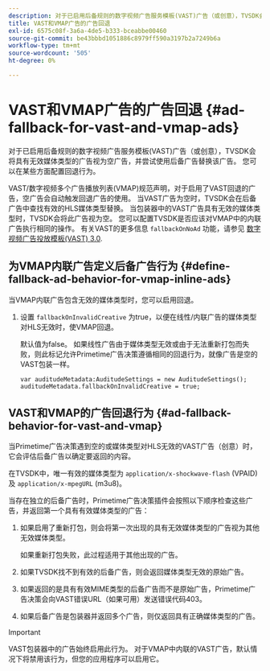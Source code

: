 ```yaml
---
description: 对于已启用后备规则的数字视频广告服务模板(VAST)广告（或创意），TVSDK会将具有无效媒体类型的广告视为空广告，并尝试使用后备广告替换该广告。 您可以在某些方面配置回退行为。
title: VAST和VMAP广告的广告回退
exl-id: 6575c08f-3a6a-4de5-b333-bceabbe00460
source-git-commit: be43bbbd1051886c8979ff590a3197b2a7249b6a
workflow-type: tm+mt
source-wordcount: '505'
ht-degree: 0%

---
```


# VAST和VMAP广告的广告回退 {#ad-fallback-for-vast-and-vmap-ads}

对于已启用后备规则的数字视频广告服务模板(VAST)广告（或创意），TVSDK会将具有无效媒体类型的广告视为空广告，并尝试使用后备广告替换该广告。 您可以在某些方面配置回退行为。

VAST/数字视频多个广告播放列表(VMAP)规范声明，对于启用了VAST回退的广告，空广告会自动触发回退广告的使用。 当VAST广告为空时，TVSDK会在后备广告中查找有效的HLS媒体类型替换。 当包装器中的VAST广告具有无效的媒体类型时，TVSDK会将此广告视为空。 您可以配置TVSDK是否应该对VMAP中的内联广告执行相同的操作。 有关VAST的更多信息 `fallbackOnNoAd` 功能，请参见 [数字视频广告投放模板(VAST) 3.0](https://www.iab.net/guidelines/508676/digitalvideo/vsuite/vast).

## 为VMAP内联广告定义后备广告行为 {#define-fallback-ad-behavior-for-vmap-inline-ads}

当VMAP内联广告包含无效的媒体类型时，您可以启用回退。

1. 设置 `fallbackOnInvalidCreative` 为true，以便在线性/内联广告的媒体类型对HLS无效时，使VMAP回退。

   默认值为false。 如果线性广告由于媒体类型无效或由于无法重新打包而失败，则此标记允许Primetime广告决策遵循相同的回退行为，就像广告是空的VAST包装一样。

   ```
   var auditudeMetadata:AuditudeSettings = new AuditudeSettings(); 
   auditudeMetadata.fallbackOnInvalidCreative = true;
   ```

## VAST和VMAP的广告回退行为 {#ad-fallback-behavior-for-vast-and-vmap}

当Primetime广告决策遇到空的或媒体类型对HLS无效的VAST广告（创意）时，它会评估后备广告以确定要返回的内容。

<!--<a id="section_9F60AF00CE9645848EAAF8C06A9E426B"></a>-->

在TVSDK中，唯一有效的媒体类型为 `application/x-shockwave-flash` (VPAID)及 `application/x-mpegURL` (m3u8)。

当存在独立的后备广告时，Primetime广告决策插件会按照以下顺序检查这些广告，并返回第一个具有有效媒体类型的广告：

1. 如果启用了重新打包，则会将第一次出现的具有无效媒体类型的广告视为其他无效媒体类型。

   如果重新打包失败，此过程适用于其他出现的广告。
1. 如果TVSDK找不到有效的后备广告，则会返回媒体类型无效的原始广告。
1. 如果返回的是具有有效MIME类型的后备广告而不是原始广告，Primetime广告决策会向VAST错误URL（如果可用）发送错误代码403。
1. 如果后备广告是包装器并返回多个广告，则仅返回具有正确媒体类型的广告。

>[!IMPORTANT]
>
>VAST包装器中的广告始终启用此行为。 对于VMAP中内联的VAST广告，默认情况下将禁用该行为，但您的应用程序可以启用它。
